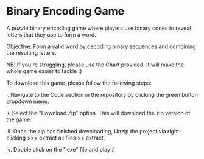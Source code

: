 # Binary Encoding Game
 A puzzle binary encoding game where players use binary codes to reveal letters that they use to form a word.

 Objective: Form a valid word by decoding binary sequences and combining the resulting letters.

 NB: If you're struggling, please use the Chart provided. It will make the whole game easier to tackle :)


To download this game, please follow the following steps:

i. Navigate to the Code section in the repository by clicking the green button dropdown menu.

ii. Select the "Download Zip" option. This will download the zip version of the game.

iii. Once the zip has finished downloading, Unzip the project via right-clicking >>> extract all files >> extract.

iv. Double click on the ".exe" file and play :)

